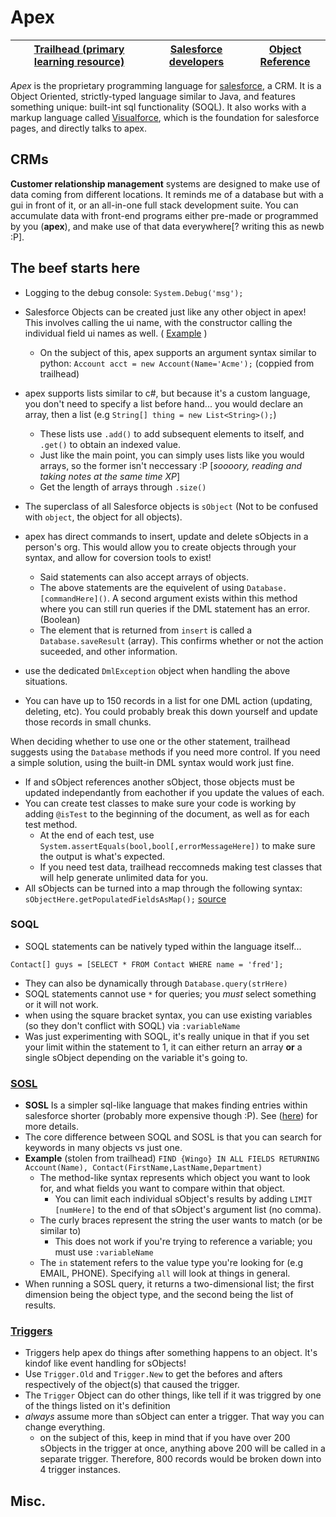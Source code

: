 # Apex

[Trailhead (primary learning resource)](https://trailhead.salesforce.com/) | [Salesforce developers](https://developer.salesforce.com) | [Object Reference](https://developer.salesforce.com/docs/atlas.en-us.218.0.object_reference.meta/object_reference/sforce_api_objects_concepts.htm)
-|-|-

*Apex* is the proprietary programming language for [salesforce](http://salesforce.com/), a CRM. It is a Object Oriented, strictly-typed language similar to Java, and features something unique: built-int sql functionality (SOQL). It also works with a markup language called [Visualforce](./visualforce.md), which is the foundation for salesforce pages, and directly talks to apex.

## CRMs

**Customer relationship management** systems are designed to make use of data coming from different locations. It reminds me of a database but with a gui in front of it, or an all-in-one full stack development suite. You can accumulate data with front-end programs either pre-made or programmed by you (**apex**), and make use of that data everywhere[? writing this as newb :P].

## The beef starts here

* Logging to the debug console: `System.Debug('msg');`
* Salesforce Objects can be created just like any other object in apex! This involves calling the ui name, with the constructor calling the individual field ui names as well. ( [Example](https://trailhead.salesforce.com/content/learn/modules/developer_console/developer_console_queries?trail_id=force_com_dev_beginner#Tdxn4tBK-heading4) )
    * On the subject of this, apex supports an argument syntax similar to python: `Account acct = new Account(Name='Acme');` (coppied from trailhead)
* apex supports lists similar to c#, but because it's a custom language, you don't need to specify a list before hand... you would declare an array, then a list (e.g `String[] thing = new List<String>();`)
    * These lists use `.add()` to add subsequent elements to itself, and `.get()` to obtain an indexed value.
    * Just like the main point, you can simply uses lists like you would arrays, so the former isn't neccessary :P [*soooory, reading and taking notes at the same time XP*]
    * Get the length of arrays through `.size()`
* The superclass of all Salesforce objects is `sObject` (Not to be confused with `object`, the object for all objects).

* apex has direct commands to insert, update and delete sObjects in a person's org. This would allow you to create objects through your syntax, and allow for coversion tools to exist!
    * Said statements can also accept arrays of objects.
    * The above statements are the equivelent of using `Database.[commandHere]()`. A second argument exists within this method where you can still run queries if the DML statement has an error. (Boolean)
    * The element that is returned from `insert` is called a `Database.saveResult` (array). This confirms whether or not the action suceeded, and other information.
* use the dedicated `DmlException` object when handling the above situations.
* You can have up to 150 records in a list for one DML action (updating, deleting, etc). You could probably break this down yourself and update those records in small chunks.

When deciding whether to use one or the other statement, trailhead suggests using the `Database` methods if you need more control. If you need a simple solution, using the built-in DML syntax would work just fine.

* If and sObject references another sObject, those objects must be updated independantly from eachother if you update the values of each.
* You can create test classes to make sure your code is working by adding `@isTest` to the beginning of the document, as well as for each test method.
    * At the end of each test, use `System.assertEquals(bool,bool[,errorMessageHere])` to make sure the output is what's expected.
    * If you need test data, trailhead reccomneds making test classes that will help generate unlimited data for you.
* All sObjects can be turned into a map through the following syntax: `sObjectHere.getPopulatedFieldsAsMap();` [source](https://salesforce.stackexchange.com/questions/8773/is-it-possible-to-convert-an-sobject-to-a-map/164436#164436)
### SOQL
* SOQL statements can be natively typed within the language itself...
```apex
Contact[] guys = [SELECT * FROM Contact WHERE name = 'fred'];
```
* They can also be dynamically through `Database.query(strHere)`
* SOQL statements cannot use `*` for queries; you *must* select something or it will not work.
* when using the square bracket syntax, you can use existing variables (so they don't conflict with SOQL) via `:variableName`
* Was just experimenting with SOQL, it's really unique in that if you set your limit within the statement to 1, it can either return an array **or** a single sObject depending on the variable it's going to.

### [SOSL](https://trailhead.salesforce.com/content/learn/modules/apex_database/apex_database_sosl?trail_id=force_com_dev_beginner)
* **SOSL** Is a simpler sql-like language that makes finding entries within salesforce shorter (probably more expensive though :P). See ([here](https://trailhead.salesforce.com/content/learn/modules/developer_console/developer_console_queries?trail_id=force_com_dev_beginner#Tdxn4tBK-heading6)) for more details.
* The core difference between SOQL and SOSL is that you can search for keywords in many objects vs just one.
* **Example** (stolen from trailhead) `FIND {Wingo} IN ALL FIELDS RETURNING Account(Name), Contact(FirstName,LastName,Department)`
    * The method-like syntax represents which object you want to look for, and what fields you want to compare within that object.
        * You can limit each individual sObject's results by adding `LIMIT [numHere]` to the end of that sObject's argument list (no comma).
    * The curly braces represent the string the user wants to match (or be similar to)
        * This does not work if you're trying to reference a variable; you must use `:variableName`
    * The `in` statement refers to the value type you're looking for (e.g EMAIL, PHONE). Specifying `all` will look at things in general.
* When running a SOSL query, it returns a two-dimensional list; the first dimension being the object type, and the second being the list of results.

### [Triggers](https://trailhead.salesforce.com/content/learn/modules/apex_triggers?trail_id=force_com_dev_beginner)
* Triggers help apex do things after something happens to an object. It's kindof like event handling for sObjects!
* Use `Trigger.Old` and `Trigger.New` to get the befores and afters respectively of the object(s) that caused the trigger.
* The `Trigger` Object can do other things, like tell if it was triggred by one of the things listed on it's definition
* *always* assume more than sObject can enter a trigger. That way you can change everything.
    * on the subject of this, keep in mind that if you have over 200 sObjects in the trigger at once, anything above 200 will be called in a separate trigger. Therefore, 800 records would be broken down into 4 trigger instances.


## Misc.

